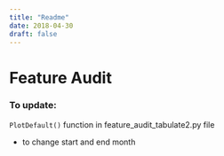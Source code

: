 ```yaml
---
title: "Readme"
date: 2018-04-30
draft: false
---
```


# Feature Audit

### To update:
`PlotDefault()` function in feature_audit_tabulate2.py file 
- to change start and end month

